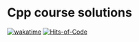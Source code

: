 # Cpp course solutions
[![wakatime](https://wakatime.com/badge/user/de483e5f-5bfc-4028-8545-38097cf6f172/project/0e725715-ecdd-4940-a364-810b0c9d46ed.svg)](https://wakatime.com/badge/user/de483e5f-5bfc-4028-8545-38097cf6f172/project/0e725715-ecdd-4940-a364-810b0c9d46ed)
[![Hits-of-Code](https://hitsofcode.com/github/nikitafin/c-plus-plus-modern-development?branch=master)](https://hitsofcode.com/github/nikitafin/c-plus-plus-modern-development/view?branch=master)